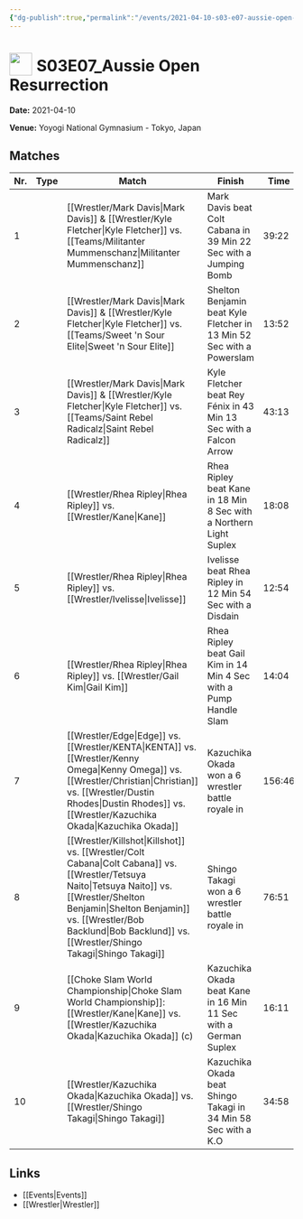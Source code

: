 ```yaml
---
{"dg-publish":true,"permalink":"/events/2021-04-10-s03-e07-aussie-open-resurrection/","title":"S03E07_Aussie Open Resurrection","noteIcon":""}
---
```



# <img src="https://github.com/CptSpaulding1980/choke-slam-wrestling/releases/download/images/ChokeSlam.png" width="40" style="vertical-align:bottom; margin-right:8px;">**S03E07_Aussie Open Resurrection**

**Date:** 2021-04-10

**Venue:** Yoyogi National Gymnasium - Tokyo, Japan

## Matches

| Nr. | Type | Match | Finish | Time | Rating | Score |
|-----|------|-------|--------|------|--------|-------|
| 1 |  | [[Wrestler/Mark Davis\|Mark Davis]] & [[Wrestler/Kyle Fletcher\|Kyle Fletcher]] vs. [[Teams/Militanter Mummenschanz\|Militanter Mummenschanz]] | Mark Davis beat Colt Cabana in 39 Min 22 Sec with a Jumping Bomb | 39:22 | ★★★★★ | 100 |
| 2 |  | [[Wrestler/Mark Davis\|Mark Davis]] & [[Wrestler/Kyle Fletcher\|Kyle Fletcher]] vs. [[Teams/Sweet 'n Sour Elite\|Sweet 'n Sour Elite]] | Shelton Benjamin beat Kyle Fletcher in 13 Min 52 Sec with a Powerslam | 13:52 | ★★★1/2 | 78 |
| 3 |  | [[Wrestler/Mark Davis\|Mark Davis]] & [[Wrestler/Kyle Fletcher\|Kyle Fletcher]] vs. [[Teams/Saint Rebel Radicalz\|Saint Rebel Radicalz]] | Kyle Fletcher beat Rey Fénix in 43 Min 13 Sec with a Falcon Arrow | 43:13 | ★★★★★ | 100 |
| 4 |  | [[Wrestler/Rhea Ripley\|Rhea Ripley]] vs. [[Wrestler/Kane\|Kane]] | Rhea Ripley beat Kane in 18 Min 8 Sec with a Northern Light Suplex | 18:08 | ★★★★ | 84 |
| 5 |  | [[Wrestler/Rhea Ripley\|Rhea Ripley]] vs. [[Wrestler/Ivelisse\|Ivelisse]] | Ivelisse beat Rhea Ripley in 12 Min 54 Sec with a Disdain | 12:54 | ★★★★ | 86 |
| 6 |  | [[Wrestler/Rhea Ripley\|Rhea Ripley]] vs. [[Wrestler/Gail Kim\|Gail Kim]] | Rhea Ripley beat Gail Kim in 14 Min 4 Sec with a Pump Handle Slam | 14:04 | ★★★3/4 | 80 |
| 7 |  | [[Wrestler/Edge\|Edge]] vs. [[Wrestler/KENTA\|KENTA]] vs. [[Wrestler/Kenny Omega\|Kenny Omega]] vs. [[Wrestler/Christian\|Christian]] vs. [[Wrestler/Dustin Rhodes\|Dustin Rhodes]] vs. [[Wrestler/Kazuchika Okada\|Kazuchika Okada]] | Kazuchika Okada won a 6 wrestler battle royale in | 156:46 | ★★★★★ | 100 |
| 8 |  | [[Wrestler/Killshot\|Killshot]] vs. [[Wrestler/Colt Cabana\|Colt Cabana]] vs. [[Wrestler/Tetsuya Naito\|Tetsuya Naito]] vs. [[Wrestler/Shelton Benjamin\|Shelton Benjamin]] vs. [[Wrestler/Bob Backlund\|Bob Backlund]] vs. [[Wrestler/Shingo Takagi\|Shingo Takagi]] | Shingo Takagi won a 6 wrestler battle royale in | 76:51 | ★★★★★ | 100 |
| 9 |  | [[Choke Slam World Championship\|Choke Slam World Championship]]: [[Wrestler/Kane\|Kane]] vs. [[Wrestler/Kazuchika Okada\|Kazuchika Okada]] (c) | Kazuchika Okada beat Kane in 16 Min 11 Sec with a German Suplex | 16:11 | ★★★3/4 | 82 |
| 10 |  | [[Wrestler/Kazuchika Okada\|Kazuchika Okada]] vs. [[Wrestler/Shingo Takagi\|Shingo Takagi]] | Kazuchika Okada beat Shingo Takagi in 34 Min 58 Sec with a K.O | 34:58 | ★★★★★ | 100 |

## Links
- [[Events\|Events]]
- [[Wrestler\|Wrestler]]

